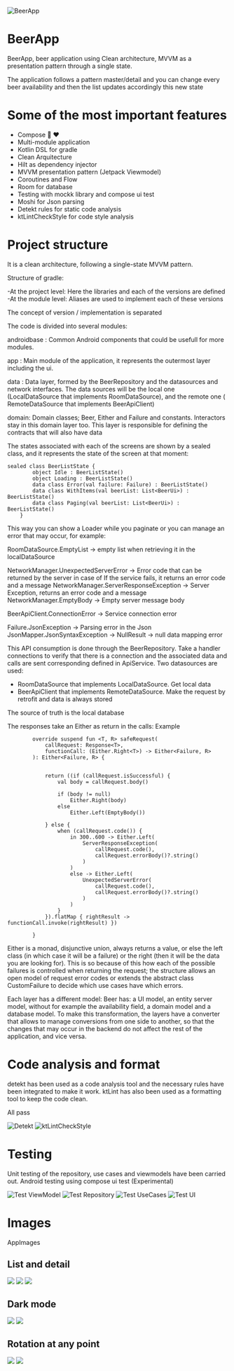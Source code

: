 ![BeerApp](images/ic_launcher_round.png)

# BeerApp

BeerApp, beer application using Clean architecture, MVVM as a presentation pattern through a single
state.

The application follows a pattern master/detail and you can change every beer availability and then
the list updates accordingly this new state

# Some of the most important features

- Compose 🚀 ❤️
- Multi-module application
- Kotlin DSL for gradle
- Clean Arquitecture
- Hilt as dependency injector
- MVVM presentation pattern (Jetpack Viewmodel)
- Coroutines and Flow
- Room for database
- Testing with mockk library and compose ui test
- Moshi for Json parsing 
- Detekt rules for static code analysis
- ktLintCheckStyle for code style analysis

# Project structure

It is a clean architecture, following a single-state MVVM pattern.

Structure of gradle:

-At the project level: Here the libraries and each of the versions are defined -At the module level:
Aliases are used to implement each of these versions

The concept of version / implementation is separated

The code is divided into several modules:

androidbase : Common Android components that could be usefull for more modules.

app : Main module of the application, it represents the outermost layer including the ui.

data : Data layer, formed by the BeerRepository and the datasources and network interfaces. The data
sources will be the local one (LocalDataSource that implements RoomDataSource), and the remote one (
RemoteDataSource that implements BeerApiClient)

domain: Domain classes; Beer, Either and Failure and constants. Interactors stay in this domain
layer too. This layer is responsible for defining the contracts that will also have data

The states associated with each of the screens are shown by a sealed class, and it represents the
state of the screen at that moment:

```
sealed class BeerListState {
        object Idle : BeerListState()
        object Loading : BeerListState()
        data class Error(val failure: Failure) : BeerListState()
        data class WithItems(val beerList: List<BeerUi>) : BeerListState()
        data class Paging(val beerList: List<BeerUi>) : BeerListState()
    }
```

This way you can show a Loader while you paginate or you can manage an error that may occur, for
example:

RoomDataSource.EmptyList -> empty list when retrieving it in the localDataSource

NetworkManager.UnexpectedServerError -> Error code that can be returned by the server in case of
If the service fails, it returns an error code and a message
NetworkManager.ServerResponseException -> Server Exception, returns an error code and a
message NetworkManager.EmptyBody -> Empty server message body

BeerApiClient.ConnectionError -> Service connection error

Failure.JsonException -> Parsing error in the Json
JsonMapper.JsonSyntaxException -> NullResult -> null data mapping error

This API consumption is done through the BeerRepository. Take a handler
connections to verify that there is a connection and the associated data and calls are sent
corresponding defined in ApiService. Two datasources are used:

- RoomDataSource that implements LocalDataSource. Get local data
- BeerApiClient that implements RemoteDataSource. Make the request by retrofit and
  data is always stored

The source of truth is the local database

The responses take an Either as return in the calls: Example

```
        override suspend fun <T, R> safeRequest(
            callRequest: Response<T>,
            functionCall: (Either.Right<T>) -> Either<Failure, R>
        ): Either<Failure, R> {


            return ((if (callRequest.isSuccessful) {
                val body = callRequest.body()

                if (body != null)
                    Either.Right(body)
                else
                    Either.Left(EmptyBody())

            } else {
                when (callRequest.code()) {
                    in 300..600 -> Either.Left(
                        ServerResponseException(
                            callRequest.code(),
                            callRequest.errorBody()?.string()
                        )
                    )
                    else -> Either.Left(
                        UnexpectedServerError(
                            callRequest.code(),
                            callRequest.errorBody()?.string()
                        )
                    )
                }
            }).flatMap { rightResult -> functionCall.invoke(rightResult) })

        }

```

Either is a monad, disjunctive union, always returns a value, or else the left class (in which
case it will be a failure) or the right (then it will be the data you are looking for). This is so because of this
how each of the possible failures is controlled when returning the request; the structure
allows an open model of request error codes or extends the abstract class
CustomFailure to decide which use cases have which errors.

Each layer has a different model: Beer has: a UI model, an entity server model,
without for example the availability field, a domain model and a database model. To make
this transformation, the layers have a converter that allows to manage conversions from one side to
another, so that the changes that may occur in the backend do not affect the rest of the application, and
vice versa.

# Code analysis and format

detekt has been used as a code analysis tool and the necessary rules have been integrated to make it work.
ktLint has also been used as a formatting tool to keep the code clean.

All pass

![Detekt](images/detekt.png)
![ktLintCheckStyle](images/ktLintCheckStyle.png)

# Testing

Unit testing of the repository, use cases and viewmodels have been carried out.
Android testing using compose ui test (Experimental)

![Test ViewModel](images/test1.png)
![Test Repository](images/test2.png)
![Test UseCases](images/test3.png)
![Test UI](images/test4.png)

# Images

AppImages

## List and detail

![](images/image1.png)
![](images/image2.png)
![](images/image3.png)

## Dark mode

![](images/darkmode1.png)
![](images/darkmode2.png)

## Rotation at any point

![](images/darkmoderotate1.png)
![](images/darkmoderotate2.png)
